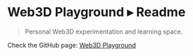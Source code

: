 # Web3D Playground ▸ Readme

> Personal Web3D experimentation and learning space.

Check the GitHub page: [Web3D Playground](https://rarioj.github.io/web3d-playground/)
